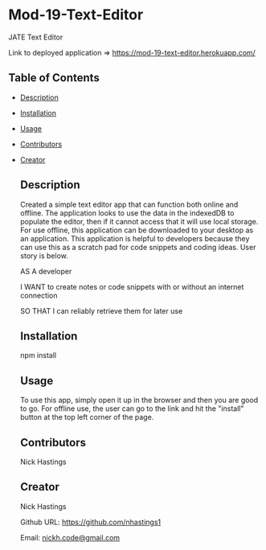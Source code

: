 # Mod-19-Text-Editor
 JATE Text Editor
  
  Link to deployed application => https://mod-19-text-editor.herokuapp.com/
  
  ## Table of Contents
- [Description](#description)

- [Installation](#installation)

- [Usage](#usage)

- [Contributors](#contributors)

- [Creator](#creator)

  ## Description
  Created a simple text editor app that can function both online and offline. The application looks to use the data in the indexedDB to populate the editor, then if it cannot access that it will use local storage. For use offline, this application can be downloaded to your desktop as an application. This application is helpful to developers because they can use this as a scratch pad for code snippets and coding ideas. User story is below. 
  
  AS A developer
  
  I WANT to create notes or code snippets with or without an internet connection
  
  SO THAT I can reliably retrieve them for later use
  
  ## Installation
  npm install
  ## Usage
  To use this app, simply open it up in the browser and then you are good to go. For offline use, the user can go to the link and hit the "install" button at the top left corner of the page. 
  ## Contributors
  Nick Hastings
  ## Creator
  Nick Hastings

  Github URL: https://github.com/nhastings1

  Email: nickh.code@gmail.com